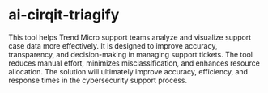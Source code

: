 # ai-cirqit-triagify
This tool helps Trend Micro support teams analyze and visualize support case data more effectively. It is designed to improve accuracy, transparency, and decision-making in managing support tickets. The tool reduces manual effort, minimizes misclassification, and enhances resource allocation. The solution will ultimately improve accuracy, efficiency, and response times in the cybersecurity support process.
